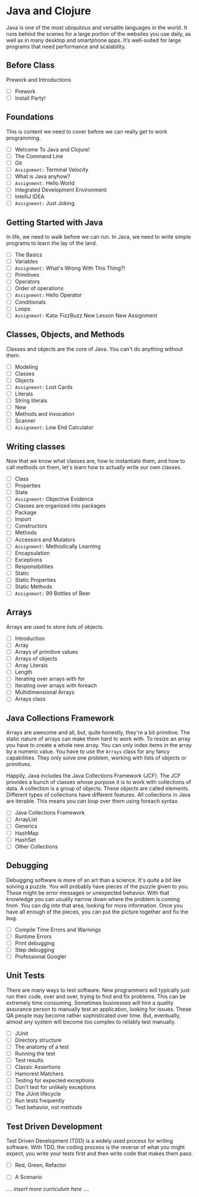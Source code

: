 # Java and Clojure

Java is one of the most ubiquitous and versatile languages in the world. It runs behind the scenes for a large portion of the websites you use daily, as well as in many desktop and smartphone apps. It’s well-suited for large programs that need performance and scalability.

## Before Class

Prework and Introductions

- [ ] Prework
- [ ] Install Party!

## Foundations 

This is content we need to cover before we can really get to work programming.

- [ ] Welcome To Java and Clojure!   
- [ ] The Command Line   
- [ ] Git   
- [ ] `Assignment:` Terminal Velocity   
- [ ] What is Java anyhow?   
- [ ] `Assignment:` Hello World   
- [ ] Integrated Development Environment   
- [ ] IntelliJ IDEA   
- [ ] `Assignment:` Just Joking

## Getting Started with Java 

In life, we need to walk before we can run. In Java, we need to write simple programs to learn the lay of the land.

- [ ] The Basics   
- [ ] Variables   
- [ ] `Assignment:` What's Wrong With This Thing?!   
- [ ] Primitives   
- [ ] Operators   
- [ ] Order of operations   
- [ ] `Assignment:` Hello Operator   
- [ ] Conditionals   
- [ ] Loops   
- [ ] `Assignment:` Kata: FizzBuzz   New Lesson New Assignment

## Classes, Objects, and Methods 

Classes and objects are the core of Java. You can't do anything without them.

- [ ] Modeling   
- [ ] Classes   
- [ ] Objects   
- [ ] `Assignment:` Lost Cards   
- [ ] Literals   
- [ ] String literals   
- [ ] New   
- [ ] Methods and invocation   
- [ ] Scanner   
- [ ] `Assignment:` Low End Calculator

## Writing classes 

Now that we know what classes are, how to instantiate them, and how to call methods on them, let's learn how to actually write our own classes.

- [ ] Class   
- [ ] Properties   
- [ ] State   
- [ ] `Assignment:` Objective Evidence   
- [ ] Classes are organized into packages   
- [ ] Package   
- [ ] Import   
- [ ] Constructors   
- [ ] Methods   
- [ ] Accessors and Mutators   
- [ ] `Assignment:` Methodically Learning   
- [ ] Encapsulation   
- [ ] Exceptions   
- [ ] Responsibilities   
- [ ] Static   
- [ ] Static Properties   
- [ ] Static Methods   
- [ ] `Assignment:` 99 Bottles of Beer

## Arrays 

Arrays are used to store lists of objects.

- [ ] Introduction   
- [ ] Array   
- [ ] Arrays of primitive values   
- [ ] Arrays of objects   
- [ ] Array Literals   
- [ ] Length   
- [ ] Iterating over arrays with for   
- [ ] Iterating over arrays with foreach   
- [ ] Multidimensional Arrays   
- [ ] Arrays class   

## Java Collections Framework 

Arrays are awesome and all, but, quite honestly, they're a bit primitive. The static nature of arrays can make them hard to work with. To resize an array you have to create a whole new array. You can only index items in the array by a numeric value. You have to use the `Arrays` class for any fancy capabilities. They only solve one problem, working with lists of objects or primitives. 

Happily, Java includes the Java Collections Framework (JCF). The JCF provides a bunch of classes whose purpose it is to work with collections of data. A collection is a group of objects. These objects are called elements. Different types of collections have different features. All collections in Java are iterable. This means you can loop over them using foreach syntax.

- [ ] Java Collections Framework   
- [ ] ArrayList   
- [ ] Generics   
- [ ] HashMap   
- [ ] HashSet   
- [ ] Other Collections

## Debugging 

Debugging software is more of an art than a science. It's quite a bit like solving a puzzle. You will probably have pieces of the puzzle given to you. These might be error messages or unexpected behavior. With that knowledge you can usually narrow down where the problem is coming from. You can dig into that area, looking for more information. Once you have all enough of the pieces, you can put the picture together and fix the bug.

- [ ] Compile Time Errors and Warnings   
- [ ] Runtime Errors   
- [ ] Print debugging   
- [ ] Step debugging   
- [ ] Professional Googler

## Unit Tests 

There are many ways to test software. New programmers will typically just run their code, over and over, trying to find and fix problems. This can be extremely time consuming. Sometimes businesses will hire a quality assurance person to manually test an application, looking for issues. These QA people may become rather sophisticated over time. But, eventually, almost any system will become too complex to reliably test manually.

- [ ] JUnit   
- [ ] Directory structure   
- [ ] The anatomy of a test   
- [ ] Running the test   
- [ ] Test results   
- [ ] Classic Assertions   
- [ ] Hamcrest Matchers   
- [ ] Testing for expected exceptions   
- [ ] Don't test for unlikely exceptions   
- [ ] The JUnit lifecycle   
- [ ] Run tests frequently   
- [ ] Test behavior, not methods   

## Test Driven Development 

Test Driven Development (TDD) is a widely used process for writing software. With TDD, the coding process is the reverse of what you might expect, you write your tests first and then write code that makes them pass.

- [ ] Red, Green, Refactor   
- [ ] A Scenario


_.... insert more curriculum here ...._